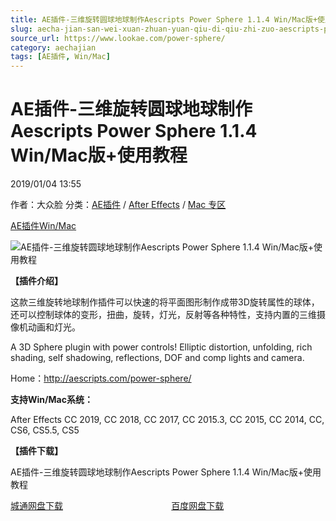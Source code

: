 ```yaml
---
title: AE插件-三维旋转圆球地球制作Aescripts Power Sphere 1.1.4 Win/Mac版+使用教程
slug: aecha-jian-san-wei-xuan-zhuan-yuan-qiu-di-qiu-zhi-zuo-aescripts-power-sphere-1-1-4-win-macban-shi-yong-jiao-cheng
source_url: https://www.lookae.com/power-sphere/
category: aechajian
tags: [AE插件, Win/Mac]
---
```

# AE插件-三维旋转圆球地球制作Aescripts Power Sphere 1.1.4 Win/Mac版+使用教程

2019/01/04 13:55

作者：大众脸
分类：[AE插件](https://www.lookae.com/after-effects/aechajian/) / [After Effects](https://www.lookae.com/after-effects/) / [Mac 专区](https://www.lookae.com/mac-osx/)

[AE插件](https://www.lookae.com/tag/ae%e6%8f%92%e4%bb%b6/)[Win/Mac](https://www.lookae.com/tag/winmac/)

![AE插件-三维旋转圆球地球制作Aescripts Power Sphere 1.1.4 Win/Mac版+使用教程](https://www.lookae.com/wp-content/uploads/2019/01/Power-Sphere.jpg "AE插件-三维旋转圆球地球制作Aescripts Power Sphere 1.1.4 Win/Mac版+使用教程-LookAE.com")

**【插件介绍】**

这款三维旋转地球制作插件可以快速的将平面图形制作成带3D旋转属性的球体，还可以控制球体的变形，扭曲，旋转，灯光，反射等各种特性，支持内置的三维摄像机动画和灯光。

A 3D Sphere plugin with power controls! Elliptic distortion, unfolding, rich shading, self shadowing, reflections, DOF and comp lights and camera.

Home：http://aescripts.com/power-sphere/

**支持Win/Mac系统：**

After Effects CC 2019, CC 2018, CC 2017, CC 2015.3, CC 2015, CC 2014, CC, CS6, CS5.5, CS5

**【插件下载】**

AE插件-三维旋转圆球地球制作Aescripts Power Sphere 1.1.4 Win/Mac版+使用教程

[城通网盘下载](https://lookae.ctfile.com/fs/680462-329070726)                                            [百度网盘下载](https://pan.baidu.com/s/1ZByGQCUmVCuzaTxeeavJsw)
